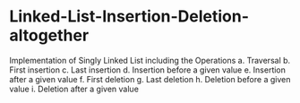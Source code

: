 # Linked-List-Insertion-Deletion-altogether
 Implementation of Singly Linked List including the Operations a. Traversal b. First insertion c. Last insertion d. Insertion before a given value e. Insertion after a given value f. First deletion g. Last deletion h. Deletion before a given value i. Deletion after a given value
